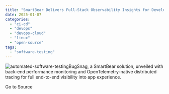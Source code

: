 ```yaml
---
title: "SmartBear Delivers Full-Stack Observability Insights for Developers with Back-end Performance Monitoring and Distributed Tracing"
date: 2025-01-07
categories: 
  - "ci-cd"
  - "devops"
  - "devops-cloud"
  - "linux"
  - "open-source"
tags: 
  - "software-testing"
---
```


![automated-software-testing](https://www.devprojournal.com/wp-content/uploads/2020/05/automated-software-testing-300x169.jpg)BugSnag, a SmartBear solution, unveiled with back-end performance monitoring and OpenTelemetry-native distributed tracing for full end-to-end visibility into app experience.

Go to Source
